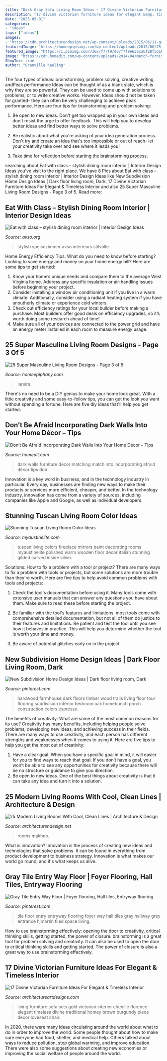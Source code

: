 ```yaml
---
title: "Dark Gray Sofa Living Room Ideas ~ 17 Divine Victorian Furniture Ideas For Elegant &amp; Timeless Interior"
description: "17 divine victorian furniture ideas for elegant &amp; timeless interior"
date: "2023-05-01"
categories:
- "ideas"
tags: ["ideas"]
images:
- "https://cdn.architecturendesign.net/wp-content/uploads/2015/06/11-green-interior-ideas.png"
featuredImage: "https://homeepiphany.com/wp-content/uploads/2015/06/25-Super-Masculine-Living-Room-Designs-10.jpg"
featured_image: "https://i.pinimg.com/736x/f7/f9/e6/f7f9e636ca6f28f5b161471e6cf7640d.jpg"
image: "https://cdn.homedit.com/wp-content/uploads/2014/04/match-furniture-dark-walls.jpg"
ShowToc: true
author: "Granville Keeling"
---
```



The four types of ideas: brainstorming, problem solving, creative writing, andPeak performance
Ideas can be thought of as a blank slate, which is why they are so powerful. They can be used to come up with solutions to problems, or to write creative works. However, Ideas should not be taken for granted- they can often be very challenging to achieve peak performance. Here are four tips for brainstorming and problem solving:
1. Be open to new ideas. Don't get too wrapped up in your own ideas and don't resist the urge to offer feedback. This will help you to develop better ideas and find better ways to solve problems.

2. Be realistic about what you're asking of your idea generation process. Don't try and create an idea that's too impossible or out of reach- let your creativity take over and see where it leads you!

3. Take time for reflection before starting the brainstorming process.

	

		
searching about Eat with class – stylish dining room interior | Interior Design Ideas you've visit to the right place. We have 8 Pics about Eat with class – stylish dining room interior | Interior Design Ideas like New Subdivision Home Design Ideas | Dark floor living room, Dark, 17 Divine Victorian Furniture Ideas For Elegant &amp; Timeless Interior and also 25 Super Masculine Living Room Designs - Page 3 of 5. Read more:
		
    
## Eat With Class – Stylish Dining Room Interior | Interior Design Ideas

<img loading=lazy src="https://www.avso.org/wp-content/uploads/2014/11/eat-with-class-stylish-dining-room-interior-1415264854.jpg" onerror="this.onerror=null;this.src='https://tse4.mm.bing.net/th?id=OIP.D47i0bwbMN-N-4ljMROSuwHaKf&amp;pid=15.1';" alt="Eat with class – stylish dining room interior | Interior Design Ideas">

_Source: avso.org_

>stylish speisezimmer avso interieurs stilvolle. 

	

Home Energy Efficiency Tips: What do you need to know before starting?
Looking to save energy and money on your home energy bill? Here are some tips to get started: 
1. Know your home’s unique needs and compare them to the average West Virginia home. Address any specific insulation or air-handling issues before beginning your project. 
2. Consider installing a window air conditioning unit if you live in a warm climate. Additionally, consider using a radiant heating system if you have anoutherly climate or experience cold winters. 
3. Check out efficiency ratings for your local builder before making a purchase. Most builders offer good deals on efficiency upgrades, so it’s worth doing some research ahead of time! 
4. Make sure all of your devices are connected to the power grid and have an energy meter installed in each room to measure energy usage.

    
## 25 Super Masculine Living Room Designs - Page 3 Of 5

<img loading=lazy src="https://homeepiphany.com/wp-content/uploads/2015/06/25-Super-Masculine-Living-Room-Designs-10.jpg" onerror="this.onerror=null;this.src='https://tse2.mm.bing.net/th?id=OIP.AR1FMHMpWciS1B3ml6MAyAHaE8&amp;pid=15.1';" alt="25 Super Masculine Living Room Designs - Page 3 of 5">

_Source: homeepiphany.com_

>lareira. 

	

There's no need to be a DIY genius to make your home look great. With a little creativity and some easy-to-follow tips, you can get the look you want without spending a fortune. Here are five diy ideas that'll help you get started:  

    
## Don’t Be Afraid Incorporating Dark Walls Into Your Home Décor – Tips

<img loading=lazy src="https://cdn.homedit.com/wp-content/uploads/2014/04/match-furniture-dark-walls.jpg" onerror="this.onerror=null;this.src='https://tse3.mm.bing.net/th?id=OIP.nbCWrQP1g-RC9_APA7IfZAHaLH&amp;pid=15.1';" alt="Don’t Be Afraid Incorporating Dark Walls Into Your Home Décor – Tips">

_Source: homedit.com_

>dark walls furniture decor matching match into incorporating afraid décor tips don. 

	

Innovation is a key word in business, and in the technology industry in particular. Every day, businesses are finding new ways to make their products or services more efficient, cheaper, and better. In the technology industry, innovation has come from a variety of sources, including companies like Apple and Google, as well as individual developers.

    
## Stunning Tuscan Living Room Color Ideas

<img loading=lazy src="http://www.myaustinelite.com/wp-content/uploads/2015/06/warm-tuscan-living-room-colors-with-polished-wooden-floor-and-fireplace-681x1024.jpg" onerror="this.onerror=null;this.src='https://tse3.mm.bing.net/th?id=OIP.rdwpadR_k66jtpyEkCVF1QHaLI&amp;pid=15.1';" alt="Stunning Tuscan Living Room Color Ideas">

_Source: myaustinelite.com_

>tuscan living colors fireplace mirrors paint decorating rooms myaustinelite polished warm wooden floor decor italian stunning gilded carved inside silver. 

	

Solutions: How to fix a problem with a tool or project?
There are many ways to fix a problem with tools or projects, but some solutions are more trouble than they're worth. Here are five tips to help avoid common problems with tools and projects:
1. Check the tool's documentation before using it. Many tools come with extensive user manuals that can answer any questions you have about them. Make sure to read these before starting the project.

2. Be familiar with the tool's features and limitations. most tools come with comprehensive detailed documentation, but not all of them do justice to their features and limitations. Be patient and test the tool until you see how it behaves in practice. This will help you determine whether the tool is worth your time and money.

3. Be aware of potential glitches early on in the project.

    
## New Subdivision Home Design Ideas | Dark Floor Living Room, Dark

<img loading=lazy src="https://i.pinimg.com/736x/f7/f9/e6/f7f9e636ca6f28f5b161471e6cf7640d.jpg" onerror="this.onerror=null;this.src='https://tse4.mm.bing.net/th?id=OIP.3zEPd2cHIJnPye-Q44Lt5wHaLH&amp;pid=15.1';" alt="New Subdivision Home Design Ideas | Dark floor living room, Dark">

_Source: pinterest.com_

>hardwood farmhouse dark floors timber wood trails living floor tour flooring subdivision interior bedroom oak homebunch porch construction colors espresso. 

	

The benefits of creativity: What are some of the most common reasons for its use?
Creativity has many benefits, including helping people solve problems, developing new ideas, and achieving success in their fields. There are many ways to use creativity, and each person has different strengths and weaknesses when it comes to using it. Here are five tips to help you get the most out of creativity: 
1. Have a clear goal. When you have a specific goal in mind, it will easier for you to find ways to reach that goal. If you don’t have a goal, you won’t be able to see any opportunities for creativity because there will be no structure or guidance to give you direction. 
2. Be open to new ideas. One of the best things about creativity is that it can take any idea and turn it into a solution.

    
## 25 Modern Living Rooms With Cool, Clean Lines | Architecture &amp; Design

<img loading=lazy src="https://cdn.architecturendesign.net/wp-content/uploads/2015/06/11-green-interior-ideas.png" onerror="this.onerror=null;this.src='https://tse1.mm.bing.net/th?id=OIP.WwTrjSHBq0uzcfrJXRWZCgHaEL&amp;pid=15.1';" alt="25 Modern Living Rooms With Cool, Clean Lines | Architecture &amp; Design">

_Source: architecturendesign.net_

>rooms makhno. 

	

What is innovation?
Innovation is the process of creating new ideas and technologies that solve problems. It can be found in everything from product development to business strategy. Innovation is what makes our world go round, and it's what keeps us alive.

    
## Gray Tile Entry Way Floor | Foyer Flooring, Hall Tiles, Entryway Flooring

<img loading=lazy src="https://i.pinimg.com/736x/32/3e/be/323ebe914af6646ea717a5cad0358137.jpg" onerror="this.onerror=null;this.src='https://tse3.mm.bing.net/th?id=OIP.az1CydJwnVjf6tOstekgKAHaLG&amp;pid=15.1';" alt="Gray Tile Entry Way Floor | Foyer flooring, Hall tiles, Entryway flooring">

_Source: pinterest.com_

>tile floor entry entryway flooring foyer way hall tiles gray hallway grey entrance hjmartin tiled space living. 

	

How to use brainstorming effectively: opening the door to creativity, critical thinking skills, getting started, the power of closure.
brainstorming is a great tool for problem solving and creativity. It can also be used to open the door to critical thinking skills and getting started. The power of closure is also a great way to use brainstorming effectively.

    
## 17 Divine Victorian Furniture Ideas For Elegant &amp; Timeless Interior

<img loading=lazy src="https://www.architectureartdesigns.com/wp-content/uploads/2016/12/2-8-630x437.jpg" onerror="this.onerror=null;this.src='https://tse3.mm.bing.net/th?id=OIP.uxKM5TkMydby45MPGOhVYgHaFI&amp;pid=15.1';" alt="17 Divine Victorian Furniture Ideas For Elegant &amp; Timeless Interior">

_Source: architectureartdesigns.com_

>living furniture sofa sets gold victorian interior chenille florence elegant timeless divine traditional homey brown burgundy piece decor loveseat chair. 

	

In 2020, there were many ideas circulating around the world about what to do in order to improve the world. Some people thought about how to make sure everyone had food, shelter, and medical help. Others talked about ways to reduce pollution, stop global warming, and improve education. There were also some suggestions about creating new economies or improving the social welfare of people around the world.

